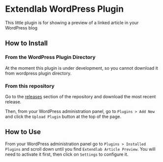 

# Extendlab WordPress Plugin


This little plugin is for showing a preview of a linked article in your WordPress blog

## How to Install

### From the WordPress Plugin Directory

At the moment this plugin is under development, so you cannot download it from wordpress plugin directory.

### From this repository

Go to the [releases](https://github.com/extendlab/extlb_article-preview-popup/releases) section of the repository and download the most recent release.

Then, from your WordPress administration panel, go to `Plugins > Add New` and click the `Upload Plugin` button at the top of the page.

## How to Use

From your WordPress administration panel go to `Plugins > Installed Plugins` and scroll down until you find `Extendlab Article Preview`. You will need to activate it first, then click on `Settings` to configure it.
